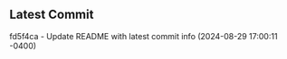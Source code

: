 
## Latest Commit
fd5f4ca - Update README with latest commit info (2024-08-29 17:00:11 -0400) <Yunxi-Zhou>
